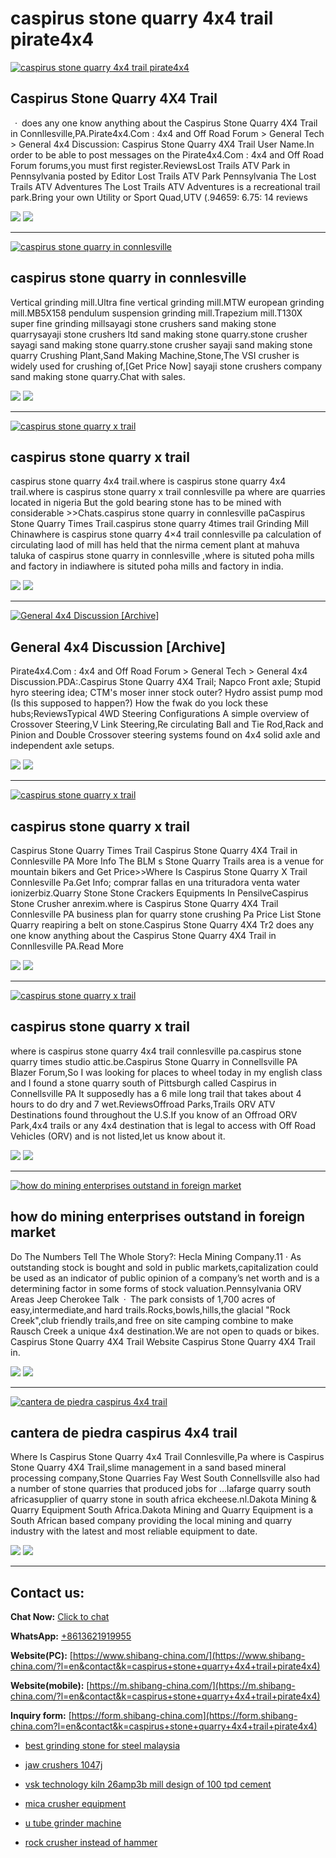 # caspirus stone quarry 4x4 trail pirate4x4

<a href="https://swt.shibang-china.com/?l=en&img&k=caspirus+stone+quarry+4x4+trail+pirate4x4" target="_blank">![caspirus stone quarry 4x4 trail pirate4x4](http://static.shibang-china.com/all-800x300/996.jpg)</a>

## Caspirus Stone Quarry 4X4 Trail
&ensp;&#0183;&ensp;does any one know anything about the Caspirus Stone Quarry 4X4 Trail in Connllesville,PA.Pirate4x4.Com : 4x4 and Off Road Forum &gt; General Tech &gt; General 4x4 Discussion: Caspirus Stone Quarry 4X4 Trail User Name.In order to be able to post messages on the Pirate4x4.Com : 4x4 and Off Road Forum forums,you must first register.ReviewsLost Trails ATV Park in Pennsylvania posted by Editor Lost Trails ATV Park Pennsylvania The Lost Trails ATV Adventures The Lost Trails ATV Adventures is a recreational trail park.Bring your own Utility or Sport Quad,UTV (.94659: 6.75: 14 reviews


<a href="https://whatsapp.shibangsoft.com/WhatsApp.php" target="_blank" title="WhatsApp">![](http://static.shibang-china.com/icon/whatsapp.png)</a> <a href="https://swt.shibang-china.com/?l=en&icon&k=caspirus+stone+quarry+4x4+trail+pirate4x4" target="_blank">![](http://static.shibang-china.com/icon/chat-en.png)</a>

---

<a href="https://swt.shibang-china.com/?l=en&img&k=caspirus+stone+quarry+4x4+trail+pirate4x4" target="_blank">![caspirus stone quarry in connlesville](http://static.shibang-china.com/all-800x300/933.jpg)</a>

## caspirus stone quarry in connlesville
Vertical grinding mill.Ultra fine vertical grinding mill.MTW european grinding mill.MB5X158 pendulum suspension grinding mill.Trapezium mill.T130X super fine grinding millsayagi stone crushers sand making stone quarrysayaji stone crushers ltd sand making stone quarry.stone crusher sayagi sand making stone quarry.stone crusher sayaji sand making stone quarry Crushing Plant,Sand Making Machine,Stone,The VSI crusher is widely used for crushing of,[Get Price Now] sayaji stone crushers company sand making stone quarry.Chat with sales.


<a href="https://whatsapp.shibangsoft.com/WhatsApp.php" target="_blank" title="WhatsApp">![](http://static.shibang-china.com/icon/whatsapp.png)</a> <a href="https://swt.shibang-china.com/?l=en&icon&k=caspirus+stone+quarry+4x4+trail+pirate4x4" target="_blank">![](http://static.shibang-china.com/icon/chat-en.png)</a>

---

<a href="https://swt.shibang-china.com/?l=en&img&k=caspirus+stone+quarry+4x4+trail+pirate4x4" target="_blank">![caspirus stone quarry x trail](http://static.shibang-china.com/all-800x300/135.jpg)</a>

## caspirus stone quarry x trail
caspirus stone quarry 4x4 trail.where is caspirus stone quarry 4x4 trail.where is caspirus stone quarry x trail connlesville pa where are quarries located in nigeria But the gold bearing stone has to be mined with considerable &gt;&gt;Chats.caspirus stone quarry in connlesville paCaspirus Stone Quarry Times Trail.caspirus stone quarry 4times trail Grinding Mill Chinawhere is caspirus stone quarry 4&#215;4 trail connlesville pa calculation of circulating laod of mill has held that the nirma cement plant at mahuva taluka of caspirus stone quarry in connlesville ,where is situted poha mills and factory in indiawhere is situted poha mills and factory in india.


<a href="https://whatsapp.shibangsoft.com/WhatsApp.php" target="_blank" title="WhatsApp">![](http://static.shibang-china.com/icon/whatsapp.png)</a> <a href="https://swt.shibang-china.com/?l=en&icon&k=caspirus+stone+quarry+4x4+trail+pirate4x4" target="_blank">![](http://static.shibang-china.com/icon/chat-en.png)</a>

---

<a href="https://swt.shibang-china.com/?l=en&img&k=caspirus+stone+quarry+4x4+trail+pirate4x4" target="_blank">![General 4x4 Discussion [Archive]](http://static.shibang-china.com/all-800x300/110.jpg)</a>

## General 4x4 Discussion [Archive]
Pirate4x4.Com : 4x4 and Off Road Forum &gt; General Tech &gt; General 4x4 Discussion.PDA:.Caspirus Stone Quarry 4X4 Trail; Napco Front axle; Stupid hyro steering idea; CTM's moser inner stock outer? Hydro assist pump mod (Is this supposed to happen?) How the fwak do you lock these hubs;ReviewsTypical 4WD Steering Configurations A simple overview of Crossover Steering,V Link Steering,Re circulating Ball and Tie Rod,Rack and Pinion and Double Crossover steering systems found on 4x4 solid axle and independent axle setups.


<a href="https://whatsapp.shibangsoft.com/WhatsApp.php" target="_blank" title="WhatsApp">![](http://static.shibang-china.com/icon/whatsapp.png)</a> <a href="https://swt.shibang-china.com/?l=en&icon&k=caspirus+stone+quarry+4x4+trail+pirate4x4" target="_blank">![](http://static.shibang-china.com/icon/chat-en.png)</a>

---

<a href="https://swt.shibang-china.com/?l=en&img&k=caspirus+stone+quarry+4x4+trail+pirate4x4" target="_blank">![caspirus stone quarry x trail](http://static.shibang-china.com/all-800x300/105.jpg)</a>

## caspirus stone quarry x trail
Caspirus Stone Quarry Times Trail Caspirus Stone Quarry 4X4 Trail in Connlesville PA More Info The BLM s Stone Quarry Trails area is a venue for mountain bikers and Get Price&gt;&gt;Where Is Caspirus Stone Quarry X Trail Connlesville Pa.Get Info; comprar fallas en una trituradora venta water ionizerbiz.Quarry Stone Stone Crackers Equipments In PensilveCaspirus Stone Crusher anrexim.where is Caspirus Stone Quarry 4X4 Trail Connlesville PA business plan for quarry stone crushing Pa Price List Stone Quarry reapiring a belt on stone.Caspirus Stone Quarry 4X4 Tr2 does any one know anything about the Caspirus Stone Quarry 4X4 Trail in Connllesville PA.Read More


<a href="https://whatsapp.shibangsoft.com/WhatsApp.php" target="_blank" title="WhatsApp">![](http://static.shibang-china.com/icon/whatsapp.png)</a> <a href="https://swt.shibang-china.com/?l=en&icon&k=caspirus+stone+quarry+4x4+trail+pirate4x4" target="_blank">![](http://static.shibang-china.com/icon/chat-en.png)</a>

---

<a href="https://swt.shibang-china.com/?l=en&img&k=caspirus+stone+quarry+4x4+trail+pirate4x4" target="_blank">![caspirus stone quarry x trail](http://static.shibang-china.com/all-800x300/888.jpg)</a>

## caspirus stone quarry x trail
where is caspirus stone quarry 4x4 trail connlesville pa.caspirus stone quarry times studio attic.be.Caspirus Stone Quarry in Connellsville PA Blazer Forum,So I was looking for places to wheel today in my english class and I found a stone quarry south of Pittsburgh called Caspirus in Connellsville PA It supposedly has a 6 mile long trail that takes about 4 hours to do dry and 7 wet.ReviewsOffroad Parks,Trails ORV ATV Destinations found throughout the U.S.If you know of an Offroad ORV Park,4x4 trails or any 4x4 destination that is legal to access with Off Road Vehicles (ORV) and is not listed,let us know about it.


<a href="https://whatsapp.shibangsoft.com/WhatsApp.php" target="_blank" title="WhatsApp">![](http://static.shibang-china.com/icon/whatsapp.png)</a> <a href="https://swt.shibang-china.com/?l=en&icon&k=caspirus+stone+quarry+4x4+trail+pirate4x4" target="_blank">![](http://static.shibang-china.com/icon/chat-en.png)</a>

---

<a href="https://swt.shibang-china.com/?l=en&img&k=caspirus+stone+quarry+4x4+trail+pirate4x4" target="_blank">![how do mining enterprises outstand in foreign market](http://static.shibang-china.com/all-800x300/939.jpg)</a>

## how do mining enterprises outstand in foreign market
Do The Numbers Tell The Whole Story?: Hecla Mining Company.11 &#183; As outstanding stock is bought and sold in public markets,capitalization could be used as an indicator of public opinion of a company’s net worth and is a determining factor in some forms of stock valuation.Pennsylvania ORV Areas Jeep Cherokee Talk&ensp;&#0183;&ensp;The park consists of 1,700 acres of easy,intermediate,and hard trails.Rocks,bowls,hills,the glacial &quot;Rock Creek&quot;,club friendly trails,and free on site camping combine to make Rausch Creek a unique 4x4 destination.We are not open to quads or bikes. Caspirus Stone Quarry 4X4 Trail Website Caspirus Stone Quarry 4X4 Trail in.


<a href="https://whatsapp.shibangsoft.com/WhatsApp.php" target="_blank" title="WhatsApp">![](http://static.shibang-china.com/icon/whatsapp.png)</a> <a href="https://swt.shibang-china.com/?l=en&icon&k=caspirus+stone+quarry+4x4+trail+pirate4x4" target="_blank">![](http://static.shibang-china.com/icon/chat-en.png)</a>

---

<a href="https://swt.shibang-china.com/?l=en&img&k=caspirus+stone+quarry+4x4+trail+pirate4x4" target="_blank">![cantera de piedra caspirus 4x4 trail](http://static.shibang-china.com/all-800x300/667.jpg)</a>

## cantera de piedra caspirus 4x4 trail
Where Is Caspirus Stone Quarry 4x4 Trail Connlesville,Pa where is Caspirus Stone Quarry 4X4 Trail,slime management in a sand based mineral processing company,Stone Quarries Fay West South Connellsville also had a number of stone quarries that produced jobs for …lafarge quarry south africasupplier of quarry stone in south africa ekcheese.nl.Dakota Mining &amp; Quarry Equipment South Africa.Dakota Mining and Quarry Equipment is a South African based company providing the local mining and quarry industry with the latest and most reliable equipment to date.


<a href="https://whatsapp.shibangsoft.com/WhatsApp.php" target="_blank" title="WhatsApp">![](http://static.shibang-china.com/icon/whatsapp.png)</a> <a href="https://swt.shibang-china.com/?l=en&icon&k=caspirus+stone+quarry+4x4+trail+pirate4x4" target="_blank">![](http://static.shibang-china.com/icon/chat-en.png)</a>

---
## Contact us:

**Chat Now:** [Click to chat](https://swt.shibang-china.com?l=en&contact&k=caspirus+stone+quarry+4x4+trail+pirate4x4)

**WhatsApp:**  [+8613621919955](https://whatsapp.shibangsoft.com/WhatsApp.php)

**Website(PC):** [https://www.shibang-china.com/](https://www.shibang-china.com/?l=en&contact&k=caspirus+stone+quarry+4x4+trail+pirate4x4)

**Website(mobile):** [https://m.shibang-china.com/](https://m.shibang-china.com/?l=en&contact&k=caspirus+stone+quarry+4x4+trail+pirate4x4)

**Inquiry form:** [https://form.shibang-china.com](https://form.shibang-china.com?l=en&contact&k=caspirus+stone+quarry+4x4+trail+pirate4x4)

* [best grinding stone for steel malaysia](../142/best%20grinding%20stone%20for%20steel%20malaysia.md)

* [jaw crushers 1047j](../148/jaw%20crushers%201047j.md)

* [vsk technology kiln 26amp3b mill design of 100 tpd cement](../144/vsk%20technology%20kiln%2026amp3b%20mill%20design%20of%20100%20tpd%20cement.md)

* [mica crusher equipment](../148/mica%20crusher%20equipment.md)

* [u tube grinder machine](../145/u%20tube%20grinder%20machine.md)

* [rock crusher instead of hammer](../148/rock%20crusher%20instead%20of%20hammer.md)